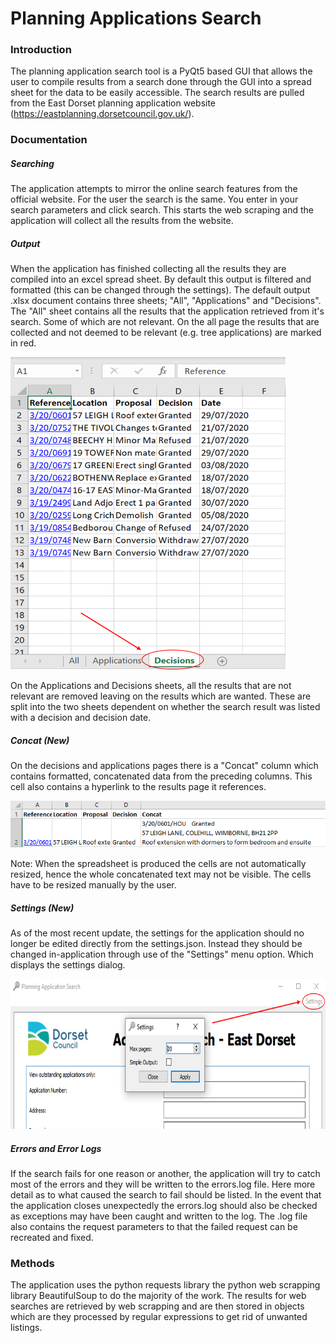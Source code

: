 # Planning Applications Search
### Introduction
The planning application search tool is a PyQt5 based GUI that allows the user to compile results
from a search done through the GUI into a spread sheet for the data to be easily accessible. The search results
are pulled from the East Dorset planning application website (https://eastplanning.dorsetcouncil.gov.uk/).

### Documentation

##### Searching
The application attempts to mirror the online search features from the official website. For the user the search
is the same. You enter in your search parameters and click search. This starts the web scraping
and the application will collect all the results from the website.


##### Output
When the application has finished collecting all the results they are compiled into an excel spread sheet. By default
this output is filtered and formatted (this can be changed through the settings). The default output .xlsx document
contains three sheets; "All", "Applications" and "Decisions". The "All" sheet contains all the results
that the application retrieved from it's search. Some of which are not relevant. On the all page
the results that are collected and not deemed to be relevant (e.g. tree applications) are marked in red.

<img src="MD_images/example_decs.png" alt="Example decisions sheet" width="440" height="500">

On the Applications and Decisions sheets, all the results that are not relevant are removed leaving on the
results which are wanted. These are split into the two sheets dependent on whether the search result
was listed with a decision and decision date.

##### Concat *(New)*
On the decisions and applications pages there is a "Concat" column which contains formatted, concatenated
data from the preceding columns. This cell also contains a hyperlink to the results page it references.

<img src="MD_images/example_concat.PNG">

Note: When the spreadsheet is produced the cells are not automatically resized, hence the whole concatenated text may not be visible. The cells have to be resized manually by the user.


##### Settings *(New)*
As of the most recent update, the settings for the application should no longer be edited directly from the
settings.json. Instead they should be changed in-application through use of the "Settings" menu option. Which displays
the settings dialog.

<img src="MD_images/new_settings.png" alt="Settings menu" width="800" height="240">

##### Errors and Error Logs
If the search fails for one reason or another, the application will try to catch most of the errors
and they will be written to the errors.log file. Here more detail as to what caused the search
to fail should be listed. In the event that the application closes unexpectedly the errors.log
should also be checked as exceptions may have been caught and written to the log. The .log
file also contains the request parameters to that the failed request can be recreated and fixed.

### Methods
The application uses the python requests library the python web scrapping library BeautifulSoup to do the majority
of the work. The results for web searches are retrieved by web scrapping and are then stored in objects 
which are they processed by regular expressions to get rid of unwanted listings.

